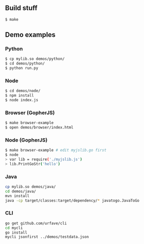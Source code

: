 ## Build stuff

```sh
$ make
```

## Demo examples

### Python
```sh
$ cp mylib.so demos/python/
$ cd demos/python/
$ python run.py
```

### Node
```sh
$ cd demos/node/
$ npm install
$ node index.js
```

### Browser (GopherJS)
```sh
$ make browser-example
$ open demos/browser/index.html
```

### Node (GopherJS)
```sh
$ make browser-example # edit myjslib.go first
$ node
> var lib = require('./myjslib.js')
> lib.PrintGoStr('hello')
```

### Java
```sh
cp mylib.so demos/java/
cd demos/java/
mvn install
java -cp target/classes:target/dependency/* javatogo.JavaToGo
```

### CLI
```sh
go get github.com/urfave/cli
cd mycli
go install
mycli jsonfirst ../demos/testdata.json
```
